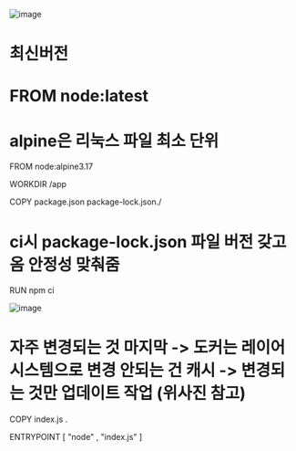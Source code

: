 ![image](https://user-images.githubusercontent.com/85022962/224867989-8abcc9f9-9b70-4bbd-a1df-c8c8692c4fe1.png)

# 최신버전 
# FROM node:latest

# alpine은 리눅스 파일 최소 단위
FROM node:alpine3.17

WORKDIR /app

COPY package.json package-lock.json./

# ci시 package-lock.json 파일 버전 갖고옴 안정성 맞춰줌
RUN npm ci 

![image](https://user-images.githubusercontent.com/85022962/224868656-4e4bdb1b-492a-47a8-8421-5f52d15de6e9.png)

# 자주 변경되는 것 마지막 -> 도커는 레이어 시스템으로 변경 안되는 건 캐시 -> 변경되는 것만 업데이트 작업 (위사진 참고)
COPY index.js .

ENTRYPOINT [ "node" , "index.js" ]
